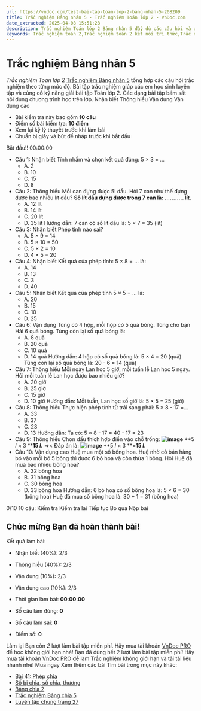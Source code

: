 ```yaml
---
url: https://vndoc.com/test-bai-tap-toan-lop-2-bang-nhan-5-208209
title: Trắc nghiệm Bảng nhân 5 - Trắc nghiệm Toán lớp 2 - VnDoc.com
date_extracted: 2025-04-08 15:51:28
description: Trắc nghiệm Toán lớp 2 Bảng nhân 5 đầy đủ các câu hỏi và đáp án cho các bạn cùng củng cố chương trình học lớp 2.
keywords: Trắc nghiệm toán 2,Trắc nghiệm toán 2 kết nối tri thức,Trắc nghiệm toán 2 cánh diều,Trắc nghiệm toán 2 chân trời,Trắc nghiệm toán lớp 2,Trắc nghiệm toán 2 Bảng nhân 5,Trắc nghiệm Bảng nhân 5 lớp 2,Trắc nghiệm Bảng nhân 5 sách mới
---
```


# Trắc nghiệm Bảng nhân 5
 _Trắc nghiệm Toán lớp 2_
[Trắc nghiệm Bảng nhân 5](<https://vndoc.com/test-bai-tap-toan-lop-2-bang-nhan-5-208209>) tổng hợp các câu hỏi trắc nghiệm theo từng mức độ. Bài tập trắc nghiệm giúp các em học sinh luyện tập và củng cố kỹ năng giải bài tập Toán lớp 2. Các dạng bài tập bám sát nội dung chương trình học trên lớp.
Nhận biết Thông hiểu Vận dụng Vận dụng cao
  * Bài kiểm tra này bao gồm **10 câu**
  * Điểm số bài kiểm tra: **10 điểm**
  * Xem lại kỹ lý thuyết trước khi làm bài
  * Chuẩn bị giấy và bút để nháp trước khi bắt đầu

Bắt đầu\!\!
00:00:00
  * Câu 1:  Nhận biết
Tính nhẩm và chọn kết quả đúng: 5 × 3 = ...
    * A. 2 
    * B. 10 
    * C. 15 
    * D. 8 
  * Câu 2:  Thông hiểu
Mỗi can đựng được 5l dầu. Hỏi 7 can như thế đựng được bao nhiêu lít dầu?
**Số lít dầu đựng được trong 7 can là: ........... lít.**
    * A. 12 lít 
    * B. 14 lít 
    * C. 20 lít 
    * D. 35 lít 
Hướng dẫn: 
7 can có số lít dầu là: 5 × 7 = 35 \(lít\)
  * Câu 3:  Nhận biết
Phép tính nào sai?
    * A. 5 × 9 = 14 
    * B. 5 × 10 = 50 
    * C. 5 × 2 = 10 
    * D. 4 × 5 = 20 
  * Câu 4:  Nhận biết
Kết quả của phép tính: 5 × 8 = ... là:
    * A. 14 
    * B. 13 
    * C. 3 
    * D. 40 
  * Câu 5:  Nhận biết
Kết quả của phép tính 5 × 5 = ... là:
    * A. 20 
    * B. 15 
    * C. 10 
    * D. 25 
  * Câu 6:  Vận dụng
Tùng có 4 hộp, mỗi hộp có 5 quả bóng. Tùng cho bạn Hải 6 quả bóng. Tùng còn lại số quả bóng là:
    * A. 8 quả 
    * B. 20 quả 
    * C. 10 quả 
    * D. 14 quả 
Hướng dẫn: 
4 hộp có số quả bóng là: 5 × 4 = 20 \(quả\)
Tùng còn lại số quả bóng là: 20 - 6 = 14 \(quả\)
  * Câu 7:  Thông hiểu
Mỗi ngày Lan học 5 giờ, mỗi tuần lễ Lan học 5 ngày. Hỏi mỗi tuần lễ Lan học được bao nhiêu giờ?
    * A. 20 giờ 
    * B. 25 giờ 
    * C. 15 giờ 
    * D. 10 giờ 
Hướng dẫn: 
Mỗi tuần, Lan học số giờ là: 5 × 5 = 25 \(giờ\)
  * Câu 8:  Thông hiểu
Thực hiện phép tính từ trái sang phải: 5 × 8 - 17 =…
    * A. 33 
    * B. 37 
    * C. 23 
    * D. 13 
Hướng dẫn: 
Ta có: 5 × 8 - 17 = 40 - 17 = 23
  * Câu 9:  Thông hiểu
Chọn dấu thích hợp điền vào chỗ trống:
**![image](https://i.vdoc.vn/data/image/2024/09/16/13001606.png)**
**5 _l_ × 3 ****15 _l_.**
=><
Đáp án là:
**![image](/data/image/2024/09/16/13001606.png)**
**5 _l_ × 3 **=**15 _l_.**
  * Câu 10:  Vận dụng cao
Huệ mua một số bông hoa. Huệ nhờ cô bán hàng bó vào mỗi bó 5 bông thì được 6 bó hoa và còn thừa 1 bông. Hỏi Huệ đã mua bao nhiêu bông hoa?
    * A. 32 bông hoa 
    * B. 31 bông hoa 
    * C. 30 bông hoa 
    * D. 33 bông hoa 
Hướng dẫn: 
6 bó hoa có số bông hoa là: 5 × 6 = 30 \(bông hoa\)
Huệ đã mua số bông hoa là: 30 + 1 = 31 \(bông hoa\)

0/10
10 câu:
Kiểm tra Kiểm tra lại Tiếp tục Bỏ qua Nộp bài
## Chúc mừng Bạn đã hoàn thành bài\!
Kết quả làm bài:
  * Nhận biết \(40%\):
2/3
  * Thông hiểu \(40%\):
2/3
  * Vận dụng \(10%\):
2/3
  * Vận dụng cao \(10%\):
2/3

  * Thời gian làm bài:  **00:00:00**
  * Số câu làm đúng: **0**
  * Số câu làm sai: **0**
  * Điểm số: **0**

Làm lại
Bạn còn _2_ lượt làm bài tập miễn phí. Hãy mua tài khoản [VnDoc PRO](</pro>) để học không giới hạn nhé\!  Bạn đã dùng hết 2 lượt làm bài tập miễn phí\! Hãy mua tài khoản [VnDoc PRO](</pro>) để làm Trắc nghiệm không giới hạn và tải tài liệu nhanh nhé\!  Mua ngay
Xem thêm các bài Tìm bài trong mục này khác:
  * [Bài 41: Phép chia](</trac-nghiem-phep-chia-ket-noi-tri-thuc-334536>)
  * [Số bị chia, số chia, thương](</trac-nghiem-so-bi-chia-so-chia-thuong-ket-noi-tri-thuc-334645>)
  * [Bảng chia 2](</trac-nghiem-bang-chia-2-ket-noi-tri-thuc-334652>)
  * [Trắc nghiệm Bảng chia 5](</trac-nghiem-bang-chia-5-ket-noi-tri-thuc-334657>)
  * [Luyện tập chung trang 27](</trac-nghiem-luyen-tap-chung-trang-27-ket-noi-tri-thuc-334669>)

